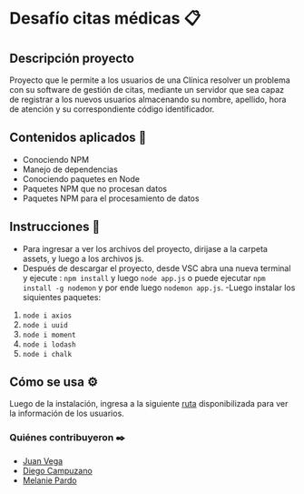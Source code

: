 # Desafío citas médicas 📋
## Descripción proyecto
Proyecto que le permite a los usuarios de una Clínica resolver un problema con su software de gestión de citas,  mediante un servidor que sea capaz de registrar a los
nuevos usuarios almacenando su nombre, apellido, hora de atención y su correspondiente código identificador.

## Contenidos aplicados 📖
- Conociendo NPM
- Manejo de dependencias
- Conociendo paquetes en Node
- Paquetes NPM que no procesan datos
- Paquetes NPM para el procesamiento de datos


## Instrucciones 📌
- Para ingresar a ver los archivos del proyecto, dirijase a la carpeta assets, y luego a los archivos js.
- Después de descargar el proyecto, desde VSC abra una nueva terminal y ejecute : `npm install` y luego
`node app.js` o puede ejecutar `npm install -g nodemon` y por ende luego `nodemon app.js`.
-Luego instalar los siquientes paquetes:  
1. `node i axios`
2. `node i uuid`
3. `node i moment`
4. `node i lodash`
5. `node i chalk`


## Cómo se usa ⚙️
  Luego de la instalación, ingresa a la siguiente [ruta](http://localhost:8080/users) disponibilizada para ver la información de los usuarios.

### Quiénes contribuyeron ✒️

+ [Juan Vega](https://github.com/juanv5)
+ [Diego Campuzano](https://github.com/hermani456)
+ [Melanie Pardo](https://github.com/melaniepardo)

